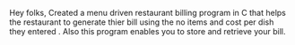 Hey folks,
Created a menu driven restaurant billing program in C that helps the restaurant to generate thier bill using the no items and cost per dish they entered . Also this program enables you to store and retrieve your bill.
